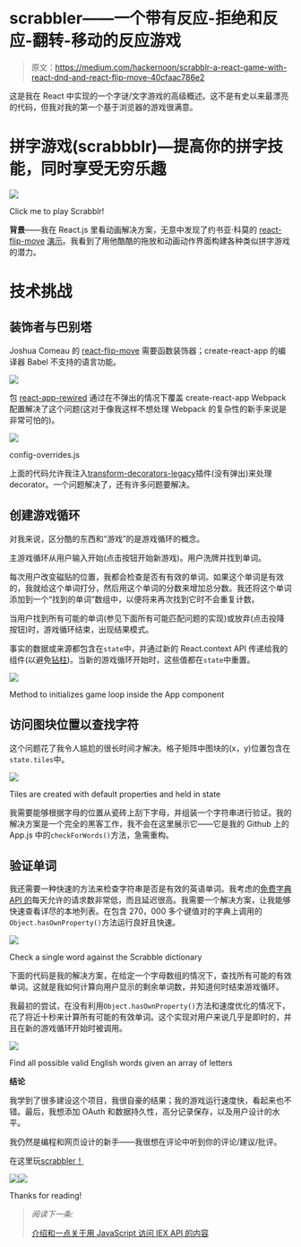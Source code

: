 # scrabbler——一个带有反应-拒绝和反应-翻转-移动的反应游戏

> 原文：<https://medium.com/hackernoon/scrabblr-a-react-game-with-react-dnd-and-react-flip-move-40cfaac786e2>

这是我在 React 中实现的一个字谜/文字游戏的高级概述。这不是有史以来最漂亮的代码，但我对我的第一个基于浏览器的游戏很满意。

# 拼字游戏(scrabbblr)—提高你的拼字技能，同时享受无穷乐趣

[![](img/489965806abf2c46a639dcdba43cf6ed.png)](https://scrabblr.herokuapp.com/)

Click me to play Scrabblr!

**背景**——我在 React.js 里看动画解决方案，无意中发现了约书亚·科莫的 [react-flip-move](https://github.com/joshwcomeau/react-flip-move) [演示](http://joshwcomeau.github.io/react-flip-move/examples/#/scrabble?_k=8l9xbo)。我看到了用他酷酷的拖放和动画动作界面构建各种类似拼字游戏的潜力。

# **技术挑战**

## 装饰者与巴别塔

Joshua Comeau 的 [react-flip-move](https://github.com/joshwcomeau/react-flip-move) 需要函数装饰器；create-react-app 的编译器 Babel 不支持的语言功能。

[![](img/a4730a4772709400d1e7fc960b4c6fc8.png)](https://babeljs.io/docs/plugins/syntax-decorators/)

包 [react-app-rewired](https://github.com/timarney/react-app-rewired) 通过在不弹出的情况下覆盖 create-react-app Webpack 配置解决了这个问题(这对于像我这样不想处理 Webpack 的复杂性的新手来说是非常可怕的)。

![](img/dfe6d8bc5ea5122d4ce0b673c961abaf.png)

config-overrides.js

上面的代码允许我注入[transform-decorators-legacy](https://github.com/loganfsmyth/babel-plugin-transform-decorators-legacy)插件(没有弹出)来处理 decorator。一个问题解决了，还有许多问题要解决。

## 创建游戏循环

对我来说，区分酷的东西和“游戏”的是游戏循环的概念。

主游戏循环从用户输入开始(点击按钮开始新游戏)。用户洗牌并找到单词。

每次用户改变磁贴的位置，我都会检查是否有有效的单词。如果这个单词是有效的，我就给这个单词打分，然后用这个单词的分数来增加总分数。我还将这个单词添加到一个“找到的单词”数组中，以便将来再次找到它时不会重复计数。

当用户找到所有可能的单词(参见下面所有可能匹配问题的实现)或放弃(点击投降按钮)时，游戏循环结束，出现结果模式。

事实的数据或来源都包含在`state`中，并通过新的 React.context API 传递给我的组件(以避免[钻柱](https://itnext.io/compound-components-with-react-v16-3-6679c752bd56))。当新的游戏循环开始时，这些值都在`state`中重置。

![](img/d5bf4b1ce0c9a8a37aa740166f13ce58.png)

Method to initializes game loop inside the App component

## 访问图块位置以查找字符

这个问题花了我令人尴尬的很长时间才解决。格子矩阵中图块的(x，y)位置包含在`state.tiles`中。

![](img/ca319beaea771555093b0f7562de724f.png)

Tiles are created with default properties and held in state

我需要能够根据字母的位置从瓷砖上刮下字母，并组装一个字符串进行验证。我的解决方案是一个完全的黑客工作，我不会在这里展示它——它是我的 Github 上的 App.js 中的`checkForWords()`方法，急需重构。

## 验证单词

我还需要一种快速的方法来检查字符串是否是有效的英语单词。我考虑的[免费字典 API 的](https://www.wordsapi.com/)每天允许的请求数非常低，而且延迟很高。我需要一个解决方案，让我能够快速查看详尽的本地列表。在包含 270，000 多个键值对的字典上调用的`Object.hasOwnProperty()`方法运行良好且快速。

![](img/7d872669ded5ad259b987de5bce41d6d.png)

Check a single word against the Scrabble dictionary

下面的代码是我的解决方案，在给定一个字母数组的情况下，查找所有可能的有效单词。这就是我如何计算向用户显示的剩余单词数，并知道何时结束游戏循环。

我最初的尝试，在没有利用`Object.hasOwnProperty()`方法和速度优化的情况下，花了将近十秒来计算所有可能的有效单词。这个实现对用户来说几乎是即时的，并且在新的游戏循环开始时被调用。

![](img/423956d2c9e3ee177179c0766f2d73b3.png)

Find all possible valid English words given an array of letters

**结论**

我学到了很多建设这个项目，我很自豪的结果；我的游戏运行速度快，看起来也不错。最后，我想添加 OAuth 和数据持久性，高分记录保存，以及用户设计的水平。

我仍然是编程和网页设计的新手——我很想在评论中听到你的评论/建议/批评。

在这里玩[scrabbler！](https://scrabblr.herokuapp.com/)

![](img/0f96a9075df72d56ebc5f0bfdcc443c0.png)![](img/420176155be8e1679cfc41ccdcadc6f1.png)

Thanks for reading!

> *阅读下一条:*
> 
> [介绍和一点关于用 JavaScript 访问 IEX API 的内容](/coding-overload/introduction-and-a-little-about-accessing-iexs-api-with-javascript-7ae4e8af79d6)